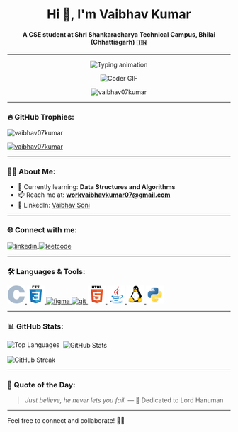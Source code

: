 <h1 align="center">Hi 👋, I'm Vaibhav Kumar</h1>

<h4 align="center">A CSE student at Shri Shankaracharya Technical Campus, Bhilai (Chhattisgarh) 🇮🇳</h4>

---

<p align="center">
  <img src="https://readme-typing-svg.demolab.com?font=Fira+Code&size=24&pause=1000&center=true&vCenter=true&width=435&lines=BBuBBBuilding+%F0%9F%9A%A7+Learning+%F0%9F%93%9A+Sharinggg+%F0%9F%92%AC;B.Tech+in+CSE+%E2%9C%8C%EF%B8%8F;Aspiring+Software+Engineer+%F0%9F%A7%91%E2%80%8D%F0%9F%92%BB" alt="Typing animation" />
</p>

<p align="center">
  <img src="https://media.giphy.com/media/qgQUggAC3Pfv687qPC/giphy.gif" width="350" alt="Coder GIF" />
</p>

<p align="center">
  <img src="https://komarev.com/ghpvc/?username=vaibhav07kumar&label=Profile%20views&color=0e75b6&style=flat" alt="vaibhav07kumar" />
</p>

---

### 🔥 GitHub Trophies:
<p align="left">
  <img src="https://komarev.com/ghpvc/?username=vaibhav07kumar&label=Profile%20views&color=0e75b6&style=flat" alt="vaibhav07kumar" />
</p>

<p align="left">
  <a href="https://github.com/ryo-ma/github-profile-trophy">
    <img src="https://github-profile-trophy.vercel.app/?username=vaibhav07kumar" alt="vaibhav07kumar" />
  </a>
</p>

---

### 🧑‍💻 About Me:

- 🌱 Currently learning: **Data Structures and Algorithms**
- 📫 Reach me at: **workvaibhavkumar07@gmail.com**
- 💼 LinkedIn: [Vaibhav Soni](https://www.linkedin.com/in/vaibhav-soni-9b0856279)

---

### 🌐 Connect with me:

<p align="left">
  <a href="https://www.linkedin.com/in/vaibhav-soni-9b0856279" target="blank">
    <img align="center" src="https://raw.githubusercontent.com/rahuldkjain/github-profile-readme-generator/master/src/images/icons/Social/linked-in-alt.svg" alt="linkedin" height="30" width="40" />
  </a>
  <a href="https://www.leetcode.com/vaibhav-007" target="blank">
    <img align="center" src="https://raw.githubusercontent.com/rahuldkjain/github-profile-readme-generator/master/src/images/icons/Social/leet-code.svg" alt="leetcode" height="30" width="40" />
  </a>
</p>

---

### 🛠️ Languages & Tools:

<p align="left">
  <a href="https://www.cprogramming.com/" target="_blank"> <img src="https://raw.githubusercontent.com/devicons/devicon/master/icons/c/c-original.svg" alt="c" width="40" height="40"/> </a>
  <a href="https://www.w3schools.com/css/" target="_blank"> <img src="https://raw.githubusercontent.com/devicons/devicon/master/icons/css3/css3-original-wordmark.svg" alt="css3" width="40" height="40"/> </a>
  <a href="https://www.figma.com/" target="_blank"> <img src="https://www.vectorlogo.zone/logos/figma/figma-icon.svg" alt="figma" width="40" height="40"/> </a>
  <a href="https://git-scm.com/" target="_blank"> <img src="https://www.vectorlogo.zone/logos/git-scm/git-scm-icon.svg" alt="git" width="40" height="40"/> </a>
  <a href="https://www.w3.org/html/" target="_blank"> <img src="https://raw.githubusercontent.com/devicons/devicon/master/icons/html5/html5-original-wordmark.svg" alt="html5" width="40" height="40"/> </a>
  <a href="https://www.java.com" target="_blank"> <img src="https://raw.githubusercontent.com/devicons/devicon/master/icons/java/java-original.svg" alt="java" width="40" height="40"/> </a>
  <a href="https://www.linux.org/" target="_blank"> <img src="https://raw.githubusercontent.com/devicons/devicon/master/icons/linux/linux-original.svg" alt="linux" width="40" height="40"/> </a>
  <a href="https://www.python.org" target="_blank"> <img src="https://raw.githubusercontent.com/devicons/devicon/master/icons/python/python-original.svg" alt="python" width="40" height="40"/> </a>
</p>

---

### 📊 GitHub Stats:

<p>
  <img align="left" src="https://github-readme-stats.vercel.app/api/top-langs?username=vaibhav07kumar&show_icons=true&locale=en&layout=compact" alt="Top Languages" />
</p>

<p>&nbsp;
  <img align="center" src="https://github-readme-stats.vercel.app/api?username=vaibhav07kumar&show_icons=true&locale=en" alt="GitHub Stats" />
</p>

<p>
  <img align="center" src="https://github-readme-streak-stats.herokuapp.com/?user=vaibhav07kumar" alt="GitHub Streak" />
</p>

---

### 🧠 Quote of the Day:

> *Just believe, he never lets you fail.* — 🙏 Dedicated to Lord Hanuman

---

Feel free to connect and collaborate! 💬🚀
